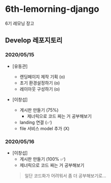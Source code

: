 # 6th-lemorning-django
6기 레모닝 장고

## Develop 레포지토리

### 2020/05/15
- [유동관]
  - 랜딩페이지 제작 기획 (o)
  - 초기 환경설정하기    (o)
  - 레이아웃 구성하기    (o)

- [이창섭]
  - 게시판 만들기 (75%)
    - 제너릭으로 코드 짜는 거 공부해보기
  - landing 연결 (✅)
  - file 서비스 model 추가 (X)

### 2020/05/16
- [이창섭]
   - 게시판 만들기 (100% ✅)
   - 제너릭으로 코드 짜는 거 공부해보기
    > 일단 코드화가 어려워서 좀 더 공부해보기로...

